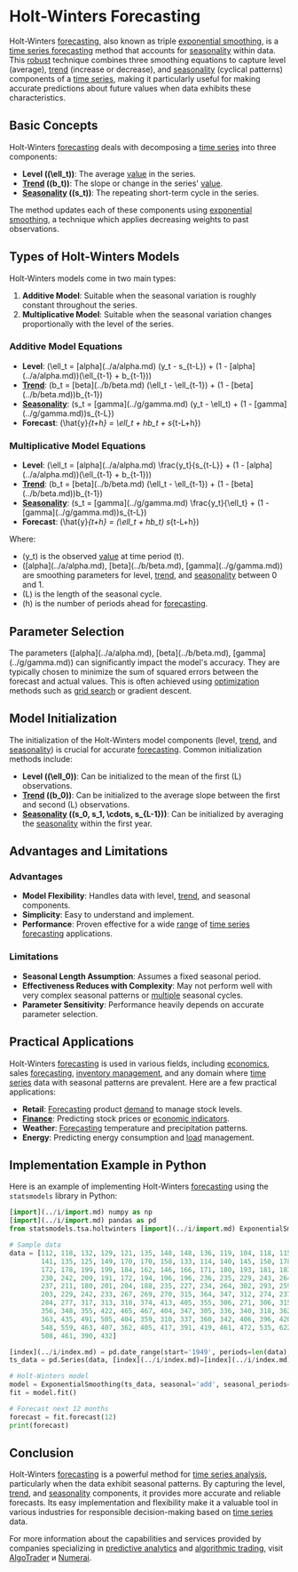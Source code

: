 # Holt-Winters Forecasting

Holt-Winters [forecasting](../f/forecasting.md), also known as triple [exponential smoothing](../e/exponential_smoothing.md), is a [time series forecasting](../t/time_series_forecasting.md) method that accounts for [seasonality](../s/seasonality.md) within data. This [robust](../r/robust.md) technique combines three smoothing equations to capture level (average), [trend](../t/trend.md) (increase or decrease), and [seasonality](../s/seasonality.md) (cyclical patterns) components of a [time series](../t/time_series.md), making it particularly useful for making accurate predictions about future values when data exhibits these characteristics.

## Basic Concepts

Holt-Winters [forecasting](../f/forecasting.md) deals with decomposing a [time series](../t/time_series.md) into three components:

- **Level (\(\ell_t\))**: The average [value](../v/value.md) in the series.
- **[Trend](../t/trend.md) (\(b_t\))**: The slope or change in the series' [value](../v/value.md).
- **[Seasonality](../s/seasonality.md) (\(s_t\))**: The repeating short-term cycle in the series.

The method updates each of these components using [exponential smoothing](../e/exponential_smoothing.md), a technique which applies decreasing weights to past observations. 

## Types of Holt-Winters Models

Holt-Winters models come in two main types:

1. **Additive Model**: Suitable when the seasonal variation is roughly constant throughout the series.
2. **Multiplicative Model**: Suitable when the seasonal variation changes proportionally with the level of the series.

### Additive Model Equations

- **Level**: \(\ell_t = \[alpha](../a/alpha.md) (y_t - s_{t-L}) + (1 - \[alpha](../a/alpha.md))(\ell_{t-1} + b_{t-1})\)
- **[Trend](../t/trend.md)**: \(b_t = \[beta](../b/beta.md) (\ell_t - \ell_{t-1}) + (1 - \[beta](../b/beta.md))b_{t-1}\)
- **[Seasonality](../s/seasonality.md)**: \(s_t = \[gamma](../g/gamma.md) (y_t - \ell_t) + (1 - \[gamma](../g/gamma.md))s_{t-L}\)
- **Forecast**: \(\hat{y}_{t+h} = \ell_t + hb_t + s_{t-L+h}\)

### Multiplicative Model Equations

- **Level**: \(\ell_t = \[alpha](../a/alpha.md) \frac{y_t}{s_{t-L}} + (1 - \[alpha](../a/alpha.md))(\ell_{t-1} + b_{t-1})\)
- **[Trend](../t/trend.md)**: \(b_t = \[beta](../b/beta.md) (\ell_t - \ell_{t-1}) + (1 - \[beta](../b/beta.md))b_{t-1}\)
- **[Seasonality](../s/seasonality.md)**: \(s_t = \[gamma](../g/gamma.md) \frac{y_t}{\ell_t} + (1 - \[gamma](../g/gamma.md))s_{t-L}\)
- **Forecast**: \(\hat{y}_{t+h} = (\ell_t + hb_t) s_{t-L+h}\)

Where:

- \(y_t\) is the observed [value](../v/value.md) at time period \(t\).
- \(\[alpha](../a/alpha.md), \[beta](../b/beta.md), \[gamma](../g/gamma.md)\) are smoothing parameters for level, [trend](../t/trend.md), and [seasonality](../s/seasonality.md) between 0 and 1.
- \(L\) is the length of the seasonal cycle.
- \(h\) is the number of periods ahead for [forecasting](../f/forecasting.md).

## Parameter Selection

The parameters \(\[alpha](../a/alpha.md), \[beta](../b/beta.md), \[gamma](../g/gamma.md)\) can significantly impact the model's accuracy. They are typically chosen to minimize the sum of squared errors between the forecast and actual values. This is often achieved using [optimization](../o/optimization.md) methods such as [grid search](../g/grid_search_in_trading.md) or gradient descent.

## Model Initialization

The initialization of the Holt-Winters model components (level, [trend](../t/trend.md), and [seasonality](../s/seasonality.md)) is crucial for accurate [forecasting](../f/forecasting.md). Common initialization methods include:

- **Level (\(\ell_0\))**: Can be initialized to the mean of the first \(L\) observations.
- **[Trend](../t/trend.md) (\(b_0\))**: Can be initialized to the average slope between the first and second \(L\) observations.
- **[Seasonality](../s/seasonality.md) (\(s_0, s_1, \cdots, s_{L-1}\))**: Can be initialized by averaging the [seasonality](../s/seasonality.md) within the first year.

## Advantages and Limitations

### Advantages

- **Model Flexibility**: Handles data with level, [trend](../t/trend.md), and seasonal components.
- **Simplicity**: Easy to understand and implement.
- **Performance**: Proven effective for a wide [range](../r/range.md) of [time series forecasting](../t/time_series_forecasting.md) applications.

### Limitations

- **Seasonal Length Assumption**: Assumes a fixed seasonal period.
- **Effectiveness Reduces with Complexity**: May not perform well with very complex seasonal patterns or [multiple](../m/multiple.md) seasonal cycles.
- **Parameter Sensitivity**: Performance heavily depends on accurate parameter selection.

## Practical Applications

Holt-Winters [forecasting](../f/forecasting.md) is used in various fields, including [economics](../e/economics.md), sales [forecasting](../f/forecasting.md), [inventory management](../i/inventory_management.md), and any domain where [time series](../t/time_series.md) data with seasonal patterns are prevalent. Here are a few practical applications:

- **Retail**: [Forecasting](../f/forecasting.md) product [demand](../d/demand.md) to manage stock levels.
- **[Finance](../f/finance.md)**: Predicting stock prices or [economic indicators](../e/economic_indicators.md).
- **Weather**: [Forecasting](../f/forecasting.md) temperature and precipitation patterns.
- **Energy**: Predicting energy consumption and [load](../l/load.md) management.

## Implementation Example in Python

Here is an example of implementing Holt-Winters [forecasting](../f/forecasting.md) using the `statsmodels` library in Python:

```python
[import](../i/import.md) numpy as np
[import](../i/import.md) pandas as pd
from statsmodels.tsa.holtwinters [import](../i/import.md) ExponentialSmoothing

# Sample data
data = [112, 118, 132, 129, 121, 135, 148, 148, 136, 119, 104, 118, 115, 126, 
        141, 135, 125, 149, 170, 170, 158, 133, 114, 140, 145, 150, 178, 163, 
        172, 178, 199, 199, 184, 162, 146, 166, 171, 180, 193, 181, 183, 218, 
        230, 242, 209, 191, 172, 194, 196, 196, 236, 235, 229, 243, 264, 272, 
        237, 211, 180, 201, 204, 188, 235, 227, 234, 264, 302, 293, 259, 229, 
        203, 229, 242, 233, 267, 269, 270, 315, 364, 347, 312, 274, 237, 278, 
        284, 277, 317, 313, 318, 374, 413, 405, 355, 306, 271, 306, 315, 301, 
        356, 348, 355, 422, 465, 467, 404, 347, 305, 336, 340, 318, 362, 348, 
        363, 435, 491, 505, 404, 359, 310, 337, 360, 342, 406, 396, 420, 472, 
        548, 559, 463, 407, 362, 405, 417, 391, 419, 461, 472, 535, 622, 606, 
        508, 461, 390, 432]

[index](../i/index.md) = pd.date_range(start='1949', periods=len(data), freq='M')
ts_data = pd.Series(data, [index](../i/index.md)=[index](../i/index.md))

# Holt-Winters model
model = ExponentialSmoothing(ts_data, seasonal='add', seasonal_periods=12)
fit = model.fit()

# Forecast next 12 months
forecast = fit.forecast(12)
print(forecast)
```

## Conclusion

Holt-Winters [forecasting](../f/forecasting.md) is a powerful method for [time series analysis](../t/time_series_analysis.md), particularly when the data exhibit seasonal patterns. By capturing the level, [trend](../t/trend.md), and [seasonality](../s/seasonality.md) components, it provides more accurate and reliable forecasts. Its easy implementation and flexibility make it a valuable tool in various industries for responsible decision-making based on [time series](../t/time_series.md) data.

For more information about the capabilities and services provided by companies specializing in [predictive analytics](../p/predictive_analytics.md) and [algorithmic trading](../a/algorithmic_trading.md), visit [AlgoTrader](https://www.algotrader.com/) и [Numerai](https://numer.ai/).
